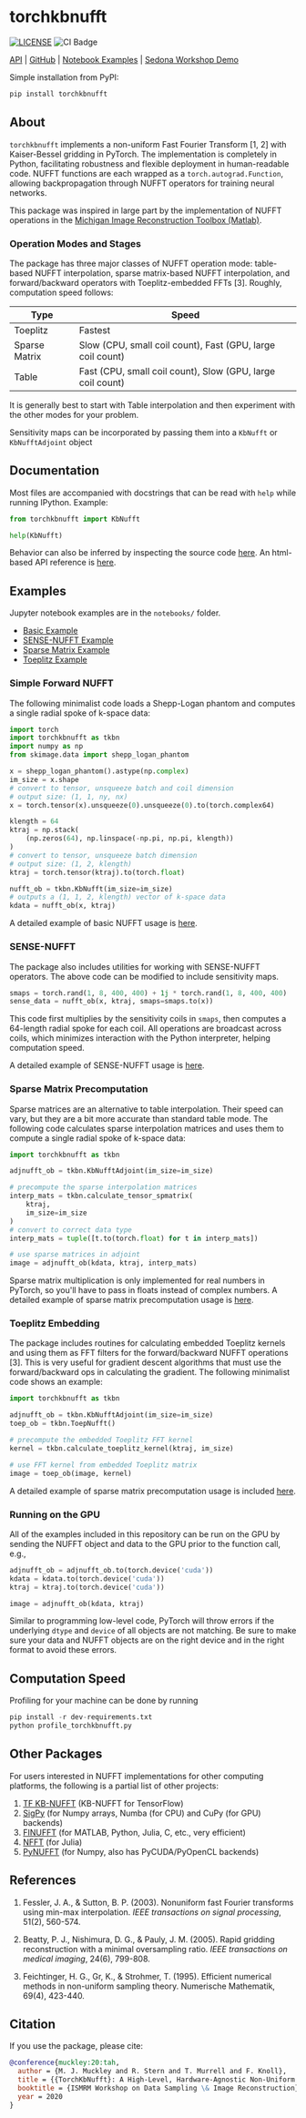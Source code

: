 # torchkbnufft

[![LICENSE](https://img.shields.io/badge/license-MIT-blue.svg)](https://github.com/facebookresearch/fastMRI/blob/master/LICENSE.md)
![CI Badge](https://github.com/mmuckley/torchkbnufft/workflows/Build%20and%20test/badge.svg?branch=master)

[API](https://torchkbnufft.readthedocs.io) | [GitHub](https://github.com/mmuckley/torchkbnufft) | [Notebook Examples](https://github.com/mmuckley/torchkbnufft/tree/master/notebooks) | [Sedona Workshop Demo](https://github.com/mmuckley/torchkbnufft_demo)

Simple installation from PyPI:

```bash
pip install torchkbnufft
```

## About

`torchkbnufft` implements a non-uniform Fast Fourier Transform [1, 2] with
Kaiser-Bessel gridding in PyTorch. The implementation is completely in Python,
facilitating robustness and flexible deployment in human-readable code. NUFFT
functions are each wrapped as a ```torch.autograd.Function```, allowing
backpropagation through NUFFT operators for training neural networks.

This package was inspired in large part by the implementation of NUFFT
operations in the
[Michigan Image Reconstruction Toolbox (Matlab)](https://github.com/JeffFessler/mirt).

### Operation Modes and Stages

The package has three major classes of NUFFT operation mode: table-based NUFFT
interpolation, sparse matrix-based NUFFT interpolation, and forward/backward
operators with Toeplitz-embedded FFTs [3]. Roughly, computation speed follows:

| Type          | Speed                                                      |
| ------------- | ---------------------------------------------------------- |
| Toeplitz      | Fastest                                                    |
| Sparse Matrix | Slow (CPU, small coil count), Fast (GPU, large coil count) |
| Table         | Fast (CPU, small coil count), Slow (GPU, large coil count) |

It is generally best to start with Table interpolation and then experiment with
the other modes for your problem.

Sensitivity maps can be incorporated by passing them into a `KbNufft` or
`KbNufftAdjoint` object

## Documentation

Most files are accompanied with docstrings that can be read with ```help``` while running IPython. Example:

```python
from torchkbnufft import KbNufft

help(KbNufft)
```

Behavior can also be inferred by inspecting the source code [here](https://github.com/mmuckley/torchkbnufft). An html-based API reference is [here](https://torchkbnufft.readthedocs.io).

## Examples

Jupyter notebook examples are in the ```notebooks/``` folder.

- [Basic Example](notebooks/SENSE%20Example.ipynb)
- [SENSE-NUFFT Example](notebooks/SENSE%20Example.ipynb)
- [Sparse Matrix Example](notebooks/Sparse%20Matrix%20Example.ipynb)
- [Toeplitz Example]((notebooks/Toeplitz%20Example.ipynb))

### Simple Forward NUFFT

The following minimalist code loads a Shepp-Logan phantom and computes a single
radial spoke of k-space data:

```python
import torch
import torchkbnufft as tkbn
import numpy as np
from skimage.data import shepp_logan_phantom

x = shepp_logan_phantom().astype(np.complex)
im_size = x.shape
# convert to tensor, unsqueeze batch and coil dimension
# output size: (1, 1, ny, nx)
x = torch.tensor(x).unsqueeze(0).unsqueeze(0).to(torch.complex64)

klength = 64
ktraj = np.stack(
    (np.zeros(64), np.linspace(-np.pi, np.pi, klength))
)
# convert to tensor, unsqueeze batch dimension
# output size: (1, 2, klength)
ktraj = torch.tensor(ktraj).to(torch.float)

nufft_ob = tkbn.KbNufft(im_size=im_size)
# outputs a (1, 1, 2, klength) vector of k-space data
kdata = nufft_ob(x, ktraj)
```

A detailed example of basic NUFFT usage is
[here](notebooks/Basic%20Example.ipynb).

### SENSE-NUFFT

The package also includes utilities for working with SENSE-NUFFT operators. The
above code can be modified to include sensitivity maps.

```python
smaps = torch.rand(1, 8, 400, 400) + 1j * torch.rand(1, 8, 400, 400)
sense_data = nufft_ob(x, ktraj, smaps=smaps.to(x))
```

This code first multiplies by the sensitivity coils in ```smaps```, then
computes a 64-length radial spoke for each coil. All operations are broadcast
across coils, which minimizes interaction with the Python interpreter, helping
computation speed.

A detailed example of SENSE-NUFFT usage is
[here](notebooks/SENSE%20Example.ipynb).

### Sparse Matrix Precomputation

Sparse matrices are an alternative to table interpolation. Their speed can
vary, but they are a bit more accurate than standard table mode. The following
code calculates sparse interpolation matrices and uses them to compute a single
radial spoke of k-space data:

```python
import torchkbnufft as tkbn

adjnufft_ob = tkbn.KbNufftAdjoint(im_size=im_size)

# precompute the sparse interpolation matrices
interp_mats = tkbn.calculate_tensor_spmatrix(
    ktraj,
    im_size=im_size
)
# convert to correct data type
interp_mats = tuple([t.to(torch.float) for t in interp_mats])

# use sparse matrices in adjoint
image = adjnufft_ob(kdata, ktraj, interp_mats)
```

Sparse matrix multiplication is only implemented for real numbers in PyTorch,
so you'll have to pass in floats instead of complex numbers. A detailed
example of sparse matrix precomputation usage is
[here](notebooks/Sparse%20Matrix%20Example.ipynb).

### Toeplitz Embedding

The package includes routines for calculating embedded Toeplitz kernels and
using them as FFT filters for the forward/backward NUFFT operations [3]. This
is very useful for gradient descent algorithms that must use the
forward/backward ops in calculating the gradient. The following minimalist code
shows an example:

```python
import torchkbnufft as tkbn

adjnufft_ob = tkbn.KbNufftAdjoint(im_size=im_size)
toep_ob = tkbn.ToepNufft()

# precompute the embedded Toeplitz FFT kernel
kernel = tkbn.calculate_toeplitz_kernel(ktraj, im_size)

# use FFT kernel from embedded Toeplitz matrix
image = toep_ob(image, kernel)
```

A detailed example of sparse matrix precomputation usage is included 
[here](notebooks/Toeplitz%20Example.ipynb).

### Running on the GPU

All of the examples included in this repository can be run on the GPU by
sending the NUFFT object and data to the GPU prior to the function call, e.g.,

```python
adjnufft_ob = adjnufft_ob.to(torch.device('cuda'))
kdata = kdata.to(torch.device('cuda'))
ktraj = ktraj.to(torch.device('cuda'))

image = adjnufft_ob(kdata, ktraj)
```

Similar to programming low-level code, PyTorch will throw errors if the
underlying ```dtype``` and ```device``` of all objects are not matching. Be
sure to make sure your data and NUFFT objects are on the right device and in
the right format to avoid these errors.

## Computation Speed

Profiling for your machine can be done by running

```python
pip install -r dev-requirements.txt
python profile_torchkbnufft.py
```

## Other Packages

For users interested in NUFFT implementations for other computing platforms,
the following is a partial list of other projects:

1. [TF KB-NUFFT](https://github.com/zaccharieramzi/tfkbnufft) (KB-NUFFT for TensorFlow)
2. [SigPy](https://github.com/mikgroup/sigpy) (for Numpy arrays, Numba (for CPU) and CuPy (for GPU) backends)
3. [FINUFFT](https://github.com/flatironinstitute/finufft) (for MATLAB, Python, Julia, C, etc., very efficient)
4. [NFFT](https://github.com/NFFT/nfft) (for Julia)
5. [PyNUFFT](https://github.com/jyhmiinlin/pynufft) (for Numpy, also has PyCUDA/PyOpenCL backends)

## References

1. Fessler, J. A., & Sutton, B. P. (2003). Nonuniform fast Fourier transforms using min-max interpolation. *IEEE transactions on signal processing*, 51(2), 560-574.

2. Beatty, P. J., Nishimura, D. G., & Pauly, J. M. (2005). Rapid gridding reconstruction with a minimal oversampling ratio. *IEEE transactions on medical imaging*, 24(6), 799-808.

3. Feichtinger, H. G., Gr, K., & Strohmer, T. (1995). Efficient numerical methods in non-uniform sampling theory. Numerische Mathematik, 69(4), 423-440.

## Citation

If you use the package, please cite:

```bibtex
@conference{muckley:20:tah,
  author = {M. J. Muckley and R. Stern and T. Murrell and F. Knoll},
  title = {{TorchKbNufft}: A High-Level, Hardware-Agnostic Non-Uniform Fast Fourier Transform},
  booktitle = {ISMRM Workshop on Data Sampling \& Image Reconstruction},
  year = 2020
}
```
